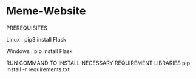 # Meme-Website

PREREQUISITES

Linux : pip3 install Flask

Windows : pip install Flask


RUN COMMAND TO INSTALL NECESSARY REQUIREMENT LIBRARIES
pip install -r requirements.txt
